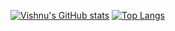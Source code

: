 [![Vishnu's GitHub stats](https://github-readme-stats.vercel.app/api?username=vishnu8742&count_private=true&show_icons=true)](https://github.com/vishnu8742)
[![Top Langs](https://github-readme-stats.vercel.app/api/top-langs/?username=vishnu8742&count_private=true&show_icons=true)](https://github.com/vishnu8742)
